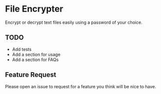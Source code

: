 # File Encrypter
Encrypt or decrypt text files easily using a password of your choice.


## TODO
- Add tests
- Add a section for usage
- Add a section for FAQs

## Feature Request
Please open an issue to request for a feature you think will be nice to have.
